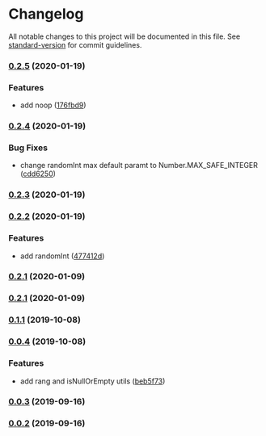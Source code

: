 # Changelog

All notable changes to this project will be documented in this file. See [standard-version](https://github.com/conventional-changelog/standard-version) for commit guidelines.

### [0.2.5](https://github.com/frontendmonster/utils/compare/v0.2.4...v0.2.5) (2020-01-19)


### Features

* add noop ([176fbd9](https://github.com/frontendmonster/utils/commit/176fbd91aa138a4f3ee748905029d2429abfed0c))

### [0.2.4](https://github.com/frontendmonster/utils/compare/v0.2.3...v0.2.4) (2020-01-19)


### Bug Fixes

* change randomInt max default paramt to Number.MAX_SAFE_INTEGER ([cdd6250](https://github.com/frontendmonster/utils/commit/cdd62508100c538dd6c6c2bffaa19f143d3770dd))

### [0.2.3](https://github.com/frontendmonster/utils/compare/v0.2.2...v0.2.3) (2020-01-19)

### [0.2.2](https://github.com/frontendmonster/utils/compare/v0.2.1...v0.2.2) (2020-01-19)


### Features

* add randomInt ([477412d](https://github.com/frontendmonster/utils/commit/477412d66aa69559030207a431d9c9545edcba8d))

### [0.2.1](https://github.com/frontendmonster/utils/compare/v0.2.0...v0.2.1) (2020-01-09)

### [0.2.1](https://github.com/frontendmonster/utils/compare/v0.2.0...v0.2.1) (2020-01-09)

### [0.1.1](https://github.com/frontendmonster/utils/compare/v0.1.0...v0.1.1) (2019-10-08)

### [0.0.4](https://github.com/frontendmonster/utils/compare/v0.0.3...v0.0.4) (2019-10-08)

### Features

- add rang and isNullOrEmpty utils ([beb5f73](https://github.com/frontendmonster/utils/commit/beb5f73))

### [0.0.3](https://github.com/frontendmonster/utils/compare/v0.0.2...v0.0.3) (2019-09-16)

### [0.0.2](https://github.com/frontendmonster/utils/compare/v0.0.1...v0.0.2) (2019-09-16)
